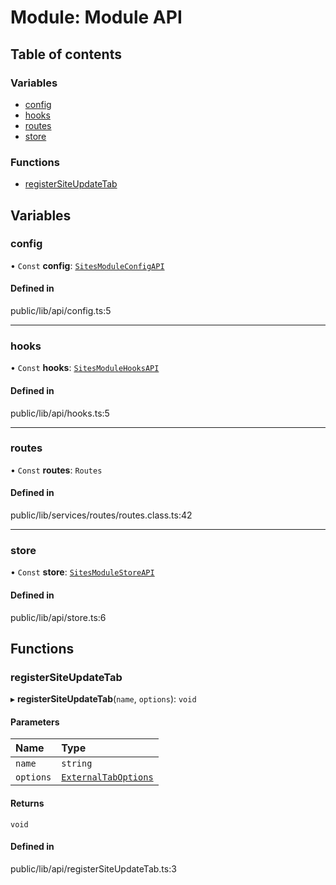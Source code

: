 # Module: Module API

## Table of contents

### Variables

- [config](../wiki/Module%20API#config)
- [hooks](../wiki/Module%20API#hooks)
- [routes](../wiki/Module%20API#routes)
- [store](../wiki/Module%20API#store)

### Functions

- [registerSiteUpdateTab](../wiki/Module%20API#registersiteupdatetab)

## Variables

### config

• `Const` **config**: [`SitesModuleConfigAPI`](../wiki/index.SitesModuleConfigAPI)

#### Defined in

public/lib/api/config.ts:5

___

### hooks

• `Const` **hooks**: [`SitesModuleHooksAPI`](../wiki/index.SitesModuleHooksAPI)

#### Defined in

public/lib/api/hooks.ts:5

___

### routes

• `Const` **routes**: `Routes`

#### Defined in

public/lib/services/routes/routes.class.ts:42

___

### store

• `Const` **store**: [`SitesModuleStoreAPI`](../wiki/index.SitesModuleStoreAPI)

#### Defined in

public/lib/api/store.ts:6

## Functions

### registerSiteUpdateTab

▸ **registerSiteUpdateTab**(`name`, `options`): `void`

#### Parameters

| Name | Type |
| :------ | :------ |
| `name` | `string` |
| `options` | [`ExternalTabOptions`](../wiki/index.ExternalTabOptions) |

#### Returns

`void`

#### Defined in

public/lib/api/registerSiteUpdateTab.ts:3
